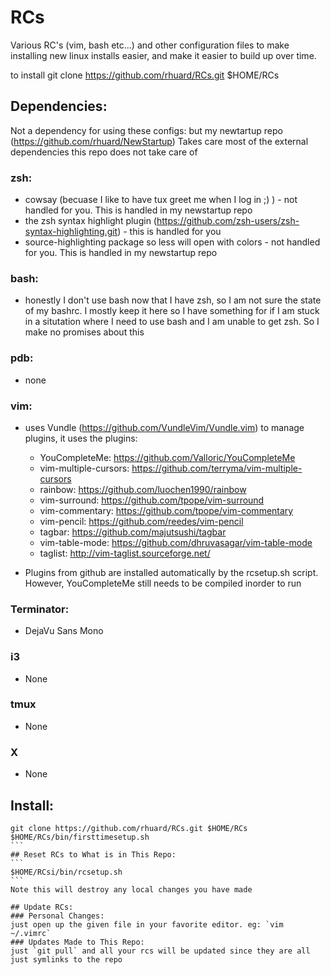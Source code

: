 # RCs
Various RC's (vim, bash etc...) and other configuration files to make installing new linux installs easier, and make it easier to build up over time.

to install git clone https://github.com/rhuard/RCs.git $HOME/RCs

## Dependencies:
Not a dependency for using these configs: but my newtartup repo (https://github.com/rhuard/NewStartup) Takes care most of the external dependencies this repo does not take care of

### zsh:
* cowsay (becuase I like to have tux greet me when I log in ;) ) - not handled for you. This is handled in my newstartup repo
* the zsh syntax highlight plugin (https://github.com/zsh-users/zsh-syntax-highlighting.git) - this is handled for you
* source-highlighting package so less will open with colors - not handled for you. This is handled in my newstartup repo

### bash:
* honestly I don't use bash now that I have zsh, so I am not sure the state of my bashrc. I mostly keep it here so I have something for if I am stuck in a situtation where I need to use bash and I am unable to get zsh. So I make no promises about this

### pdb:
* none

### vim:
* uses Vundle (https://github.com/VundleVim/Vundle.vim) to manage plugins, it uses the plugins:
  * YouCompleteMe: https://github.com/Valloric/YouCompleteMe
  * vim-multiple-cursors: https://github.com/terryma/vim-multiple-cursors
  * rainbow: https://github.com/luochen1990/rainbow
  * vim-surround: https://github.com/tpope/vim-surround
  * vim-commentary: https://github.com/tpope/vim-commentary
  * vim-pencil: https://github.com/reedes/vim-pencil
  * tagbar: https://github.com/majutsushi/tagbar
  * vim-table-mode: https://github.com/dhruvasagar/vim-table-mode
  * taglist: http://vim-taglist.sourceforge.net/

* Plugins from github are installed automatically by the rcsetup.sh script. However, YouCompleteMe still needs to be compiled inorder to run

### Terminator:
* DejaVu Sans Mono

### i3
* None

### tmux
* None

### X
* None

## Install:
````
git clone https://github.com/rhuard/RCs.git $HOME/RCs
$HOME/RCs/bin/firsttimesetup.sh
```
## Reset RCs to What is in This Repo:
```
$HOME/RCsi/bin/rcsetup.sh
```
Note this will destroy any local changes you have made

## Update RCs:
### Personal Changes:
just open up the given file in your favorite editor. eg: `vim ~/.vimrc`
### Updates Made to This Repo:
just `git pull` and all your rcs will be updated since they are all just symlinks to the repo
